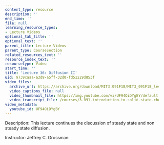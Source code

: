 ```yaml
---
content_type: resource
description: ''
end_time: ''
file: null
learning_resource_types:
- Lecture Videos
optional_tab_title: ''
optional_text: ''
parent_title: Lecture Videos
parent_type: CourseSection
related_resources_text: ''
resource_index_text: ''
resourcetype: Video
start_time: ''
title: 'Lecture 36: Diffusion II'
uid: 9739caaa-a3d9-a5ff-32d0-fd51229d853f
video_files:
  archive_url: https://archive.org/download/MIT3.091F18/MIT3_091F18_lec36_300k.mp4
  video_captions_file: null
  video_thumbnail_file: https://img.youtube.com/vi/UF94OiDYgBY/default.jpg
  video_transcript_file: /courses/3-091-introduction-to-solid-state-chemistry-fall-2018/3a91d7eb6ec8dfbe4eee026f1526f149_UF94OiDYgBY.pdf
video_metadata:
  youtube_id: UF94OiDYgBY
---
```


Description: This lecture continues the discussion of steady state and non steady state diffusion.

Instructor: Jeffrey C. Grossman

